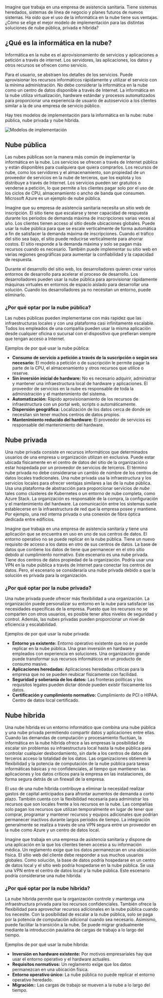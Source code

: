 Imagine que trabaja en una empresa de asistencia sanitaria. Tiene sistemas heredados, sistemas de línea de negocio y planes futuros de nuevos sistemas. Ha oído que el uso de la informática en la nube tiene sus ventajas. ¿Cómo se elige el mejor modelo de implementación para las distintas soluciones de nube pública, privada e híbrida?

## <a name="what-is-cloud-computing"></a>¿Qué es la informática en la nube?

Informática en la nube es el aprovisionamiento de servicios y aplicaciones a petición a través de internet. Los servidores, las aplicaciones, los datos y otros recursos se ofrecen como servicio. 

Para el usuario, se abstraen los detalles de los servicios. Puede aprovisionar los recursos informáticos rápidamente y utilizar el servicio con la mínima administración. No debe considerar la informática en la nube como un centro de datos disponible a través de Internet. La informática en la nube utiliza virtualización, hardware estándar y procesos automatizados para proporcionar una experiencia de usuario de autoservicio a los clientes similar a la de una empresa de servicio público. 

Hay tres modelos de implementación para la informática en la nube: nube pública, nube privada y nube híbrida.

![Modelos de implementación](../media/2-cloud-deployment.png)

## <a name="public-cloud"></a>Nube pública

Las nubes públicas son la manera más común de implementar la informática en la nube. Los servicios se ofrecen a través de Internet pública y están disponibles para cualquiera que quiera comprarlos. Los recursos de nube, como los servidores y el almacenamiento, son propiedad de un proveedor de servicios en la nube de terceros, que los explota y los distribuye a través de Internet. Los servicios pueden ser gratuitos o venderse a petición, lo que permite a los clientes pagar solo por el uso de los ciclos de CPU, almacenamiento o ancho de banda que consumen. Microsoft Azure es un ejemplo de nube pública. 

Imagine que su empresa de asistencia sanitaria necesita un sitio web de inscripción. El sitio tiene que escalarse y tener capacidad de respuesta durante los períodos de demanda máxima de inscripciones varias veces al año. Los clientes tienen acceso al sitio desde ubicaciones globales. Puede usar la nube pública para que se escale verticalmente de forma automática a fin de satisfacer la demanda máxima de inscripciones. Cuando el tráfico del sitio sea bajo, el sitio puede reducirse verticalmente para ahorrar costos. El sitio responde a la demanda máxima y solo se pagan más recursos cuando es necesario. También puede implementar su sitio web en varias regiones geográficas para aumentar la confiabilidad y la capacidad de respuesta.

Durante el desarrollo del sitio web, los desarrolladores quieren crear varios entornos de desarrollo para acelerar el proceso de desarrollo. Los desarrolladores pueden usar la nube pública para aprovisionar rápidamente máquinas virtuales en entornos de espacio aislado para desarrollar una solución. Cuando los desarrolladores ya no necesitan un entorno, puede eliminarlo.

### <a name="why-public-cloud"></a>¿Por qué optar por la nube pública?

Las nubes públicas pueden implementarse con más rapidez que las infraestructuras locales y con una plataforma casi infinitamente escalable. Todos los empleados de una compañía pueden usar la misma aplicación desde cualquier oficina o sucursal con el dispositivo que prefieran siempre que tengan acceso a Internet. 

Ejemplos de por qué usar la nube pública:

- **Consumo de servicio a petición a través de la suscripción o según sea necesario:** El modelo a petición o de suscripción le permite pagar la parte de la CPU, el almacenamiento y otros recursos que utilice o reserve.
- **Sin inversión inicial de hardware:** No es necesario adquirir, administrar y mantener una infraestructura local de hardware y aplicaciones. El proveedor de servicios en la nube es responsable de toda la administración y el mantenimiento del sistema. 
- **Automatización:** Rápido aprovisionamiento de los recursos de infraestructura con un portal web, scripts o automáticamente. 
- **Dispersión geográfica:** Localización de los datos cerca de donde se necesitan sin tener muchos centros de datos propios.
- **Mantenimiento reducido del hardware:** El proveedor de servicios es responsable del mantenimiento del hardware.

## <a name="private-cloud"></a>Nube privada

Una nube privada consiste en recursos informáticos que determinados usuarios de una empresa u organización utilizan en exclusiva. Puede estar ubicada físicamente en el centro de datos del sitio de la organización o estar hospedada por un proveedor de servicios de terceros. El término nube privada no debe considerarse un cambio de nombre de los centros de datos locales tradicionales. Una nube privada usa la infraestructura y los servicios locales para ofrecer ventajas similares a las de la nube pública. Usa una plataforma de abstracción para proporcionar servicios *de nube* tales como clústeres de Kubernetes o un entorno de nube completa, como Azure Stack. La organización es responsable de la compra, la configuración y el mantenimiento del hardware. La comunicación entre los sistemas suele establecerse en la infraestructura de red que la empresa posee y mantiene. Por ejemplo, una red interna privada o una conexión de fibra óptica dedicada entre edificios.

Imagine que trabaja en una empresa de asistencia sanitaria y tiene una aplicación que se encuentra en uso en uno de sus centros de datos. El entorno operativo no se puede replicar en la nube pública. Tiene un nuevo requisito de acceso a los datos en otro de sus centros de datos. La base de datos que contiene los datos de tiene que permanecer en el otro sitio debido al cumplimiento normativo. Este escenario es una nube privada. Tiene dos centros de datos propiedad de la organización. Podría usar una VPN en la nube pública a través de Internet para conectar los centros de datos. Pero, el escenario se consideraría una nube privada debido a que la solución es privada para la organización.

### <a name="why-private-cloud"></a>¿Por qué optar por la nube privada?

Una nube privada puede ofrecer más flexibilidad a una organización. La organización puede personalizar su entorno en la nube para satisfacer las necesidades específicas de la empresa. Puesto que los recursos no se comparten con otros usuarios, es posible tener altos niveles de seguridad y control. Además, las nubes privadas pueden proporcionar un nivel de eficiencia y escalabilidad.

Ejemplos de por qué usar la nube privada:

- **Entorno ya existente:** Entorno operativo existente que no se puede replicar en la nube pública. Una gran inversión en hardware y empleados con experiencia en soluciones. Una organización grande puede transformar sus recursos informáticos en un producto de consumo masivo.
- **Aplicaciones heredadas:** Aplicaciones heredadas críticas para la empresa que no se pueden reubicar físicamente con facilidad.
- **Seguridad y soberanía de los datos:** Las fronteras políticas y los requisitos legales pueden dictar dónde pueden existir físicamente los datos.
- **Certificación y cumplimiento normativo:** Cumplimiento de PCI o HIPAA. Centro de datos local certificado.

## <a name="hybrid-cloud"></a>Nube híbrida

Una nube híbrida es un entorno informático que combina una nube pública y una nube privada permitiendo compartir datos y aplicaciones entre ellas. Cuando las demandas de computación y procesamiento fluctúan, la informática en la nube híbrida ofrece a las empresas la posibilidad de escalar sin problemas su infraestructura local hasta la nube pública para controlar cualquier desbordamiento, sin darle a los centros de datos de terceros acceso la totalidad de los datos. Las organizaciones obtienen la flexibilidad y la potencia de computación de la nube pública para tareas informáticas básicas y no confidenciales, al tiempo que mantienen las aplicaciones y los datos críticos para la empresa en las instalaciones, de forma segura detrás de un firewall de la empresa.

El uso de una nube híbrida contribuye a eliminar la necesidad realizar gastos de capital anticipados para afrontar aumentos de demanda a corto plazo. También cuenta con la flexibilidad necesaria para administrar los recursos que son locales frente a los recursos en la nube. Las compañías solo pagan los recursos que utilizan temporalmente en lugar de tener que comprar, programar y mantener recursos y equipos adicionales que podrían permanecer inactivos durante largos períodos de tiempo. La integración generalmente se realiza a través de una VPN segura entre un proveedor en la nube como Azure y un centro de datos local.

Imagine que trabaja en una empresa de asistencia sanitaria y dispone de una aplicación en la que los clientes tienen acceso a su información médica. Un reglamento exige que los datos permanezcan en una ubicación física. El sitio web del cliente debe responder a sus muchos usuarios globales.  Como solución, la base de datos podría hospedarse en un centro de datos local y el sitio web podría hospedarse en la nube pública. Se usa una VPN entre el centro de datos local y la nube pública. Este escenario podría considerarse una nube híbrida.

### <a name="why-hybrid-cloud"></a>¿Por qué optar por la nube híbrida?

La nube híbrida permite que la organización controle y mantenga una infraestructura privada para los recursos confidenciales. También ofrece la flexibilidad para aprovechar recursos adicionales en la nube pública cuando los necesite. Con la posibilidad de escalar a la nube pública, solo se paga por la potencia de computación adicional cuando sea necesario. Asimismo, puede facilitar la transición a la nube. Se puede migrar gradualmente mediante la introducción paulatina de cargas de trabajo a lo largo del tiempo.

Ejemplos de por qué usar la nube híbrida:

- **Inversión en hardware existente:** Por motivos empresariales hay que usar el entorno operativo y el hardware actuales.
- **Requisitos normativos:** Un reglamento exige que los datos permanezcan en una ubicación física.
- **Entorno operativo único:** La nube pública no puede replicar el entorno operativo heredado.
- **Migración:**: Las cargas de trabajo se mueven a la nube a lo largo del tiempo.
